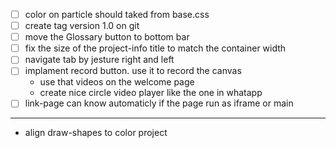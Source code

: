 - [ ] color on particle should taked from base.css
- [ ] create tag version 1.0 on git
- [ ] move the Glossary button to bottom bar
- [ ] fix the size of the project-info title to match the container width
- [ ] navigate tab by jesture right and left
- [ ] implament record button. use it to record the canvas 
  - use that videos on the welcome page
  - create nice circle video player like the one in whatapp
- [ ] link-page can know automaticly if the page run as iframe or main

-----
- align draw-shapes to color project